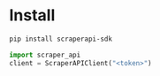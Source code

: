 # Install
```bash
pip install scraperapi-sdk
```

```python
import scraper_api
client = ScraperAPIClient("<token>")
```